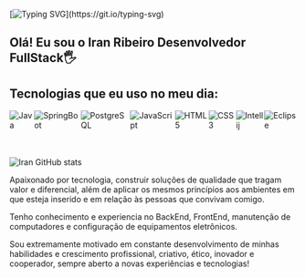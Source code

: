 [![Typing SVG](https://readme-typing-svg.herokuapp.com/?color=FAFAD2&size=35&center=true&vCenter=true&width=1000&lines=Olá,+Sejam+Bem+Vindos(as);Me+chamo+Iran+Ribeiro;Tenho+22+anos;Sou+Desenvolvolvedor+Web!!!)](https://git.io/typing-svg)

## Olá! Eu sou o Iran Ribeiro Desenvolvedor FullStack🖐️

## Tecnologias que eu uso no meu dia:

<div style="display: flex">
  <img align="center" alt="Java" src="https://img.shields.io/badge/Java-ED8B00?style=for-the-badge&logo=java&logoColor=white" />
  <img align="center" alt="SpringBoot" src="https://img.shields.io/badge/Spring-6DB33F?style=for-the-badge&logo=spring&logoColor=white" />
  <img align="center" alt="PostgreSQL" src="https://img.shields.io/badge/PostgreSQL-316192?style=for-the-badge&logo=postgresql&logoColor=white" />
  <img align="center" alt="JavaScript" src="https://img.shields.io/badge/JavaScript-F7DF1E?style=for-the-badge&logo=javascript&logoColor=black" />
  <img align="center" alt="HTML5" src="https://img.shields.io/badge/HTML-239120?style=for-the-badge&logo=html5&logoColor=white" />
  <img align="center" alt="CSS3" src="https://img.shields.io/badge/CSS3-1572B6?style=for-the-badge&logo=css3&logoColor=white" />
  <img align="center" alt="Intellij" src="https://img.shields.io/badge/IntelliJ_IDEA-000000.svg?style=for-the-badge&logo=intellij-idea&logoColor=white" />
  <img align="center" alt="Eclipse" src="https://img.shields.io/badge/Eclipse-2C2255?style=for-the-badge&logo=eclipse&logoColor=white" />
</div><br><br>

![Iran GitHub stats](https://github-readme-stats.vercel.app/api?username=Iran55&show_icons=true&theme=dracula&count_private=true)

Apaixonado por tecnologia, construir soluções de qualidade que tragam valor e diferencial, além de aplicar os mesmos princípios aos ambientes em que esteja inserido e em relação às pessoas que convivam comigo.

Tenho conhecimento e experiencia no BackEnd, FrontEnd, manutenção de computadores e configuração de equipamentos eletrônicos.

Sou extremamente motivado em
constante desenvolvimento de minhas
habilidades e crescimento profissional,
criativo, ético, inovador e cooperador,
sempre aberto a novas experiências e
tecnologias!

